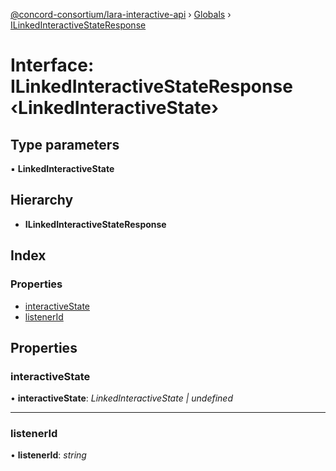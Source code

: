 [@concord-consortium/lara-interactive-api](../README.md) › [Globals](../globals.md) › [ILinkedInteractiveStateResponse](ilinkedinteractivestateresponse.md)

# Interface: ILinkedInteractiveStateResponse ‹**LinkedInteractiveState**›

## Type parameters

▪ **LinkedInteractiveState**

## Hierarchy

* **ILinkedInteractiveStateResponse**

## Index

### Properties

* [interactiveState](ilinkedinteractivestateresponse.md#interactivestate)
* [listenerId](ilinkedinteractivestateresponse.md#listenerid)

## Properties

###  interactiveState

• **interactiveState**: *LinkedInteractiveState | undefined*

___

###  listenerId

• **listenerId**: *string*
